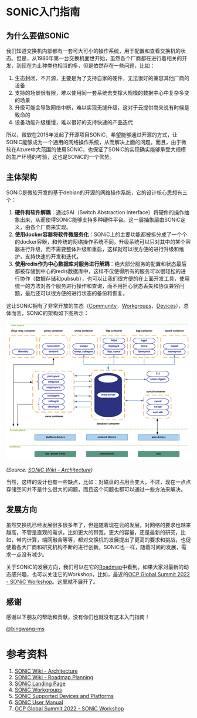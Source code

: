 # SONiC入门指南

## 为什么要做SONiC

我们知道交换机内部都有一套可大可小的操作系统，用于配置和查看交换机的状态。但是，从1986年第一台交换机面世开始，虽然各个厂商都在进行着相关的开发，到现在为止种类也相当的多，但是依然存在一些问题，比如：

1. 生态封闭，不开源，主要是为了支持自家的硬件，无法很好的兼容其他厂商的设备
2. 支持的场景很有限，难以使用同一套系统去支撑大规模的数据中心中复杂多变的场景
3. 升级可能会导致网络中断，难以实现无缝升级，这对于云提供商来说有时候是致命的
4. 设备功能升级缓慢，难以很好的支持快速的产品迭代

所以，微软在2016年发起了开源项目SONiC，希望能够通过开源的方式，让SONiC能够成为一个通用的网络操作系统，从而解决上面的问题。而且，由于微软在Azure中大范围的使用SONiC，也保证了SONiC的实现确实能够承受大规模的生产环境的考验，这也是SONiC的一个优势。

## 主体架构

SONiC是微软开发的基于debian的开源的网络操作系统，它的设计核心思想有三个：

1. **硬件和软件解耦**：通过SAI（Switch Abstraction Interface）将硬件的操作抽象出来，从而使得SONiC能够支持多种硬件平台。这一层抽象层由SONiC定义，由各个厂商来实现。
2. **使用docker容器将软件微服务化**：SONiC上的主要功能都被拆分成了一个个的docker容器，和传统的网络操作系统不同，升级系统可以只对其中的某个容器进行升级，而不需要整体升级和重启，这样就可以很方便的进行升级和维护，支持快速的开发和迭代。
3. **使用redis作为中心数据库对服务进行解耦**：绝大部分服务的配置和状态最后都被存储到中心的redis数据库中，这样不仅使得所有的服务可以很轻松的进行协作（数据存储和pubsub），也可以让我们很方便的在上面开发工具，使用统一的方法对各个服务进行操作和查询，而不用担心状态丢失和协议兼容问题，最后还可以很方便的进行状态的备份和恢复。

这让SONiC拥有了非常开放的生态（[Community][SONiCLanding]，[Workgroups][SONiCWG]，[Devices][SONiCDevices]），总体而言，SONiC的架构如下图所示：

![](assets/chapter-1/sonic-arch.png)

_(Source: [SONiC Wiki - Architecture][SONiCArch])_

当然，这样的设计也有一些缺点，比如：对磁盘的占用会变大，不过，现在一点点存储空间并不是什么很大的问题，而且这个问题也都可以通过一些方法来解决。

## 发展方向

虽然交换机已经发展很多很多年了，但是随着现在云的发展，对网络的要求也越来越高，不管是直观的需求，比如更大的带宽，更大的容量，还是最新的研究，比如，带内计算，端网融合等等，都对交换机的发展提出了更高的要求和挑战，也促使着各大厂商和研究机构不断的进行创新。SONiC也一样，随着时间的发展，需求一点没有减少。

关于SONiC的发展方向，我们可以在它的[Roadmap][SONiCPlanning]中看到。如果大家对最新的动态感兴趣，也可以关注它的Workshop，比如，最近的[OCP Global Summit 2022 - SONiC Workshop][SONiCWorkshop]。这里就不展开了。

## 感谢

感谢以下朋友的帮助和贡献，没有你们也就没有这本入门指南！

[@bingwang-ms](https://github.com/bingwang-ms)

# 参考资料

1. [SONiC Wiki - Architecture][SONiCArch]
2. [SONiC Wiki - Roadmap Planning][SONiCPlanning]
3. [SONiC Landing Page][SONiCLanding]
4. [SONiC Workgroups][SONiCWG]
5. [SONiC Supported Devices and Platforms][SONiCDevices]
6. [SONiC User Manual][SONiCManual]
7. [OCP Global Summit 2022 - SONiC Workshop][SONiCWorkshop]

[SONiCArch]: https://github.com/sonic-net/SONiC/wiki/Architecture
[SONiCPlanning]: https://github.com/sonic-net/SONiC/wiki/Sonic-Roadmap-Planning
[SONiCLanding]: https://sonic-net.github.io/SONiC/index.html
[SONiCWG]: https://sonic-net.github.io/SONiC/workgroups.html
[SONiCDevices]: https://sonic-net.github.io/SONiC/Supported-Devices-and-Platforms.html
[SONiCManual]: https://github.com/sonic-net/SONiC/blob/master/doc/SONiC-User-Manual.md
[SONiCWorkshop]: https://www.youtube.com/playlist?list=PLAG-eekRQBSjwK0DpyHJs76gOz1619KqW